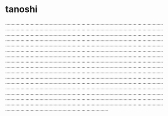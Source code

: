 # tanoshi

.................................................................................................................................................................................................................................................................................................................................................................................................................................................................................................................................................................................................................................................................................................................................................................................................................................................................................................................................................................................................................................................................................................................................................................................................................................................................................................................................................................................................................................................................................................................................................................................................................................................................................................................................................................................................................................................................................................................................................................................................................................................................................................................................................